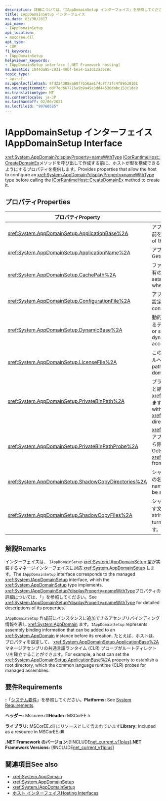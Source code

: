 ```yaml
---
description: 詳細については、「IAppDomainSetup インターフェイス」を参照してください。
title: IAppDomainSetup インターフェイス
ms.date: 03/30/2017
api_name:
- IAppDomainSetup
api_location:
- mscoree.dll
api_type:
- COM
f1_keywords:
- IAppDomainSetup
helpviewer_keywords:
- IAppDomainSetup interface [.NET Framework hosting]
ms.assetid: 1844da85-c031-40bf-bea4-1a3d12a36c8c
topic_type:
- apiref
ms.openlocfilehash: 8fd224308ea68f7b56ae174c7f71fc4f89630101
ms.sourcegitcommit: ddf7edb67715a5b9a45e3dd44536dabc153c1de0
ms.translationtype: MT
ms.contentlocale: ja-JP
ms.lasthandoff: 02/06/2021
ms.locfileid: "99760585"
---
```

# <a name="iappdomainsetup-interface"></a><span data-ttu-id="d92f3-103">IAppDomainSetup インターフェイス</span><span class="sxs-lookup"><span data-stu-id="d92f3-103">IAppDomainSetup Interface</span></span>

<span data-ttu-id="d92f3-104"><xref:System.AppDomain?displayProperty=nameWithType> [ICorRuntimeHost:: CreateDomainEx](icorruntimehost-createdomainex-method.md)メソッドを呼び出して作成する前に、ホストが型を構成できるようにするプロパティを提供します。</span><span class="sxs-lookup"><span data-stu-id="d92f3-104">Provides properties that allow the host to configure an <xref:System.AppDomain?displayProperty=nameWithType> type before calling the [ICorRuntimeHost::CreateDomainEx](icorruntimehost-createdomainex-method.md) method to create it.</span></span>  
  
## <a name="properties"></a><span data-ttu-id="d92f3-105">プロパティ</span><span class="sxs-lookup"><span data-stu-id="d92f3-105">Properties</span></span>  
  
|<span data-ttu-id="d92f3-106">プロパティ</span><span class="sxs-lookup"><span data-stu-id="d92f3-106">Property</span></span>|<span data-ttu-id="d92f3-107">説明</span><span class="sxs-lookup"><span data-stu-id="d92f3-107">Description</span></span>|  
|--------------|-----------------|  
|<xref:System.AppDomainSetup.ApplicationBase%2A>|<span data-ttu-id="d92f3-108">アプリケーションが格納されているディレクトリの名前を取得または設定します。</span><span class="sxs-lookup"><span data-stu-id="d92f3-108">Gets or sets the name of the directory that contains the application.</span></span>|  
|<xref:System.AppDomainSetup.ApplicationName%2A>|<span data-ttu-id="d92f3-109">アプリケーションの名前を取得または設定します。</span><span class="sxs-lookup"><span data-stu-id="d92f3-109">Gets or sets the name of the application.</span></span>|  
|<xref:System.AppDomainSetup.CachePath%2A>|<span data-ttu-id="d92f3-110">ファイルがシャドウコピーされるアプリケーション固有の領域の名前を取得または設定します。</span><span class="sxs-lookup"><span data-stu-id="d92f3-110">Gets or sets the name of an area specific to the application where files are shadow-copied.</span></span>|  
|<xref:System.AppDomainSetup.ConfigurationFile%2A>|<span data-ttu-id="d92f3-111">アプリケーションの構成ファイルの名前を取得または設定します。</span><span class="sxs-lookup"><span data-stu-id="d92f3-111">Gets or sets the name of the configuration file for an application.</span></span>|  
|<xref:System.AppDomainSetup.DynamicBase%2A>|<span data-ttu-id="d92f3-112">動的に生成されたファイルが格納およびアクセスされるディレクトリの名前を取得または設定します。</span><span class="sxs-lookup"><span data-stu-id="d92f3-112">Gets or sets the name of the directory where dynamically generated files are stored and accessed.</span></span>|  
|<xref:System.AppDomainSetup.LicenseFile%2A>|<span data-ttu-id="d92f3-113">このドメインに関連付けられているライセンスファイルへのパスを取得または設定します。</span><span class="sxs-lookup"><span data-stu-id="d92f3-113">Gets or sets the path to the license file that is associated with this domain.</span></span>|  
|<xref:System.AppDomainSetup.PrivateBinPath%2A>|<span data-ttu-id="d92f3-114">プライベートアセンブリをプローブするディレクトリと結合されたディレクトリの一覧を取得または設定し <xref:System.AppDomainSetup.ApplicationBase%2A> ます。</span><span class="sxs-lookup"><span data-stu-id="d92f3-114">Gets or sets the list of directories combined with the <xref:System.AppDomainSetup.ApplicationBase%2A> directory to probe for private assemblies.</span></span>|  
|<xref:System.AppDomainSetup.PrivateBinPathProbe%2A>|<span data-ttu-id="d92f3-115"><xref:System.AppDomainSetup.ApplicationBase%2A>アプリケーションの検索パスに含めたり、検索パスから除外したりする文字列値を取得または設定します。</span><span class="sxs-lookup"><span data-stu-id="d92f3-115">Gets or sets a string value that includes or excludes <xref:System.AppDomainSetup.ApplicationBase%2A> from the search path for the application.</span></span>|  
|<xref:System.AppDomainSetup.ShadowCopyDirectories%2A>|<span data-ttu-id="d92f3-116">シャドウコピーされるアセンブリを含むディレクトリの名前を取得または設定します。</span><span class="sxs-lookup"><span data-stu-id="d92f3-116">Gets or sets the names of the directories that contain assemblies to be shadow-copied.</span></span>|  
|<xref:System.AppDomainSetup.ShadowCopyFiles%2A>|<span data-ttu-id="d92f3-117">シャドウコピーをオンまたはオフにするかどうかを示す文字列を取得または設定します。</span><span class="sxs-lookup"><span data-stu-id="d92f3-117">Gets or sets a string that indicates whether shadow-copying is turned on or off.</span></span> <span data-ttu-id="d92f3-118">有効な値は "true" または "false" です。</span><span class="sxs-lookup"><span data-stu-id="d92f3-118">Valid values are "true" or "false".</span></span>|  
  
## <a name="remarks"></a><span data-ttu-id="d92f3-119">解説</span><span class="sxs-lookup"><span data-stu-id="d92f3-119">Remarks</span></span>  

 <span data-ttu-id="d92f3-120">インターフェイスは、 `IAppDomainSetup` <xref:System.IAppDomainSetup> 型が実装するマネージインターフェイスに対応 <xref:System.AppDomainSetup> します。</span><span class="sxs-lookup"><span data-stu-id="d92f3-120">The `IAppDomainSetup` interface corresponds to the managed <xref:System.IAppDomainSetup> interface, which the <xref:System.AppDomainSetup> type implements.</span></span> <span data-ttu-id="d92f3-121"><xref:System.IAppDomainSetup?displayProperty=nameWithType>プロパティの詳細については、「」を参照してください。</span><span class="sxs-lookup"><span data-stu-id="d92f3-121">See <xref:System.IAppDomainSetup?displayProperty=nameWithType> for detailed descriptions of its properties.</span></span>  
  
 <span data-ttu-id="d92f3-122">`IAppDomainSetup` 作成前にインスタンスに追加できるアセンブリバインディング情報を表し <xref:System.AppDomain> ます。</span><span class="sxs-lookup"><span data-stu-id="d92f3-122">`IAppDomainSetup` represents assembly binding information that can be added to an <xref:System.AppDomain> instance before its creation.</span></span> <span data-ttu-id="d92f3-123">たとえば、ホストは、プロパティを設定して、 <xref:System.AppDomainSetup.ApplicationBase%2A> マネージアセンブリの共通言語ランタイム (CLR) プローブがルートディレクトリを確立することができます。</span><span class="sxs-lookup"><span data-stu-id="d92f3-123">For example, a host can set the <xref:System.AppDomainSetup.ApplicationBase%2A> property to establish a root directory, which the common language runtime (CLR) probes for managed assemblies.</span></span>  
  
## <a name="requirements"></a><span data-ttu-id="d92f3-124">要件</span><span class="sxs-lookup"><span data-stu-id="d92f3-124">Requirements</span></span>  

 <span data-ttu-id="d92f3-125">**:**「[システム要件](../../get-started/system-requirements.md)」を参照してください。</span><span class="sxs-lookup"><span data-stu-id="d92f3-125">**Platforms:** See [System Requirements](../../get-started/system-requirements.md).</span></span>  
  
 <span data-ttu-id="d92f3-126">**ヘッダー:** Mscoree.dll</span><span class="sxs-lookup"><span data-stu-id="d92f3-126">**Header:** MSCorEE.h</span></span>  
  
 <span data-ttu-id="d92f3-127">**ライブラリ:** MSCorEE.dll にリソースとして含まれています</span><span class="sxs-lookup"><span data-stu-id="d92f3-127">**Library:** Included as a resource in MSCorEE.dll</span></span>  
  
 <span data-ttu-id="d92f3-128">**.NET Framework のバージョン:**[!INCLUDE[net_current_v11plus](../../../../includes/net-current-v11plus-md.md)]</span><span class="sxs-lookup"><span data-stu-id="d92f3-128">**.NET Framework Versions:** [!INCLUDE[net_current_v11plus](../../../../includes/net-current-v11plus-md.md)]</span></span>  
  
## <a name="see-also"></a><span data-ttu-id="d92f3-129">関連項目</span><span class="sxs-lookup"><span data-stu-id="d92f3-129">See also</span></span>

- <xref:System.AppDomain>
- <xref:System.AppDomainSetup>
- <xref:System.IAppDomainSetup>
- [<span data-ttu-id="d92f3-130">ホスト インターフェイス</span><span class="sxs-lookup"><span data-stu-id="d92f3-130">Hosting Interfaces</span></span>](hosting-interfaces.md)
